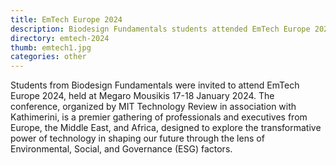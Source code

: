 ```yaml
---
title: EmTech Europe 2024
description: Biodesign Fundamentals students attended EmTech Europe 2024
directory: emtech-2024
thumb: emtech1.jpg
categories: other
---
```

Students from Biodesign Fundamentals were invited to attend EmTech Europe 2024, held at Megaro Mousikis 17-18 January 2024. The conference, organized by MIT Technology Review in association with Kathimerini, is a premier gathering of professionals and executives from Europe, the Middle East, and Africa, designed to explore the transformative power of technology in shaping our future through the lens of Environmental, Social, and Governance (ESG) factors. 
